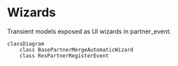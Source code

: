 # Wizards

Transient models exposed as UI wizards in partner_event.

```mermaid
classDiagram
    class BasePartnerMergeAutomaticWizard
    class ResPartnerRegisterEvent
```
